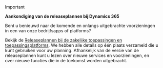 > [!IMPORTANT]
> **Aankondiging van de releaseplannen bij Dynamics 365**
>
> Bent u benieuwd naar de komende en onlangs uitgebrachte voorzieningen in een van onze bedrijfsapps of platforms? 
> 
> Bekijk de [Releaseplannen bij de zakelijke toepassingen en toepassingsplatforms](https://go.microsoft.com/fwlink/?linkid=2010158). We hebben alle details op één plaats verzameld die u kunt gebruiken voor uw planning. Afhankelijk van de versie van de releaseplannen kunt u lezen over nieuwe services en voorzieningen, en over nieuwe functies die in de toekomst worden uitgebracht.
